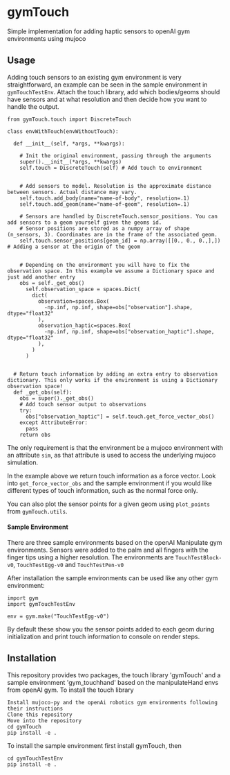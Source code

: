 # gymTouch
Simple implementation for adding haptic sensors to openAI gym environments using mujoco


## Usage

Adding touch sensors to an existing gym environment is very straightforward, an example can be seen in the sample environment in ```gymTouchTestEnv```. Attach the touch library, add which bodies/geoms should have sensors and at what resolution and then decide how you want to handle the output.

```
from gymTouch.touch import DiscreteTouch

class envWithTouch(envWithoutTouch):
  
  def __init__(self, *args, **kwargs):
  
    # Init the original environment, passing through the arguments
    super().__init__(*args, **kwargs)
    self.touch = DiscreteTouch(self) # Add touch to environment
    
    
    # Add sensors to model. Resolution is the approximate distance between sensors. Actual distance may vary.
    self.touch.add_body(name="name-of-body", resolution=.1)
    self.touch.add_geom(name="name-of-geom", resolution=.1)
    
    # Sensors are handled by DiscreteTouch.sensor_positions. You can add sensors to a geom yourself given the geoms id. 
    # Sensor positions are stored as a numpy array of shape (n_sensors, 3). Coordinates are in the frame of the associated geom.
    self.touch.sensor_positions[geom_id] = np.array([[0., 0., 0.,],]) # Adding a sensor at the origin of the geom
    
    
    # Depending on the environment you will have to fix the observation space. In this example we assume a Dictionary space and just add another entry
    obs = self._get_obs()
      self.observation_space = spaces.Dict(
        dict(
          observation=spaces.Box(
            -np.inf, np.inf, shape=obs["observation"].shape, dtype="float32"
          ),
          observation_haptic=spaces.Box(
            -np.inf, np.inf, shape=obs["observation_haptic"].shape, dtype="float32"
          ),
        )
      )
    
    
  # Return touch information by adding an extra entry to observation dictionary. This only works if the environment is using a Dictionary observation space!
  def _get_obs(self):
    obs = super()._get_obs()
    # Add touch sensor output to observations
    try:
      obs["observation_haptic"] = self.touch.get_force_vector_obs()
    except AttributeError:
      pass
    return obs
```

The only requirement is that the environment be a mujoco environment with an attribute ```sim```, as that attribute is used to access the underlying mujoco simulation.

In the example above we return touch information as a force vector. Look into ```get_force_vector_obs``` and the sample environment if you would like different types of touch information, such as the normal force only.

You can also plot the sensor points for a given geom using ```plot_points``` from ```gymTouch.utils```.

#### Sample Environment
There are three sample environments based on the openAI Manipulate gym environments. Sensors were added to the palm and all fingers with the finger tips using a higher resolution. The environments are ```TouchTestBlock-v0```, ```TouchTestEgg-v0``` and ```TouchTestPen-v0```

After installation the sample environments can be used like any other gym environment:

```
import gym
import gymTouchTestEnv

env = gym.make("TouchTestEgg-v0")
```

By default these show you the sensor points added to each geom during initialization and print touch information to console on render steps.


## Installation
This repository provides two packages, the touch library 'gymTouch' and a sample environment 'gym_touchhand' based on the manipulateHand envs from openAI gym.
To install the touch library
```
Install mujoco-py and the openAi robotics gym environments following their instructions
Clone this repository
Move into the repository
cd gymTouch
pip install -e .
```

To install the sample environment first install gymTouch, then
```
cd gymTouchTestEnv
pip install -e .
```
